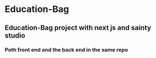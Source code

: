 # Education-Bag
## Education-Bag project with next js and sainty studio
### Poth front end and the back end in the same repo
